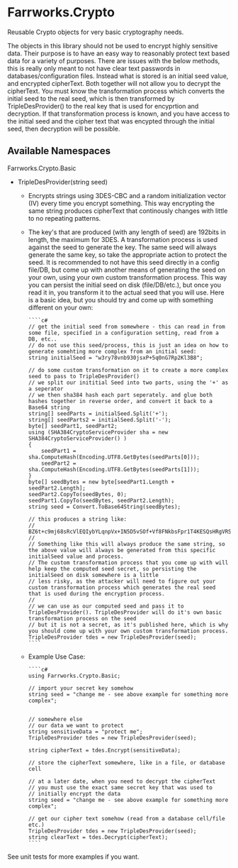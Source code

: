 # Farrworks.Crypto

Reusable Crypto objects for very basic cryptography needs.

The objects in this library should not be used to encrypt highly sensitive data. Their purpose is to have an easy way to reasonably protect text based data for a variety of purposes. There are issues with the below methods, this is really only meant to not have clear text passwords in databases/configuration files. Instead what is stored is an initial seed value, and encrypted cipherText. Both together will not allow you to decrypt the cipherText. You must know the transformation process which converts the initial seed to the real seed, which is then transformed by TripleDesProvider() to the real key that is used for encyprtion and decryption. If that transformation process is known, and  you have access to the initial seed and the cipher text that was encypted through the initial seed, then decryption will be possible.

## Available Namespaces

Farrworks.Crypto.Basic

- TripleDesProvider(string seed)
  - Encrypts strings using 3DES-CBC and a random initialization vector (IV) every time you encrypt something. This way encrypting the same string produces cipherText that continously changes with little to no repeating patterns.
  - The key's that are produced (with any length of seed) are 192bits in length, the maximum for 3DES. A transformation process is used against the seed to generate the key. The same seed will always generate the same key, so take the appropriate action to protect the seed. It is recommended to not have this seed directly in a config file/DB, but come up with another means of generating the seed on your own, using your own custom transformation process. This way you can persist the initial seed on disk (file/DB/etc.), but once you read it in, you transform it to the actual seed that you will use. Here is a basic idea, but you should try and come up with something different on your own:

        ````c#
        // get the initial seed from somewhere - this can read in from some file, specified in a configuration setting, read from a DB, etc..
        // do not use this seed/process, this is just an idea on how to generate somehting more complex from an initial seed:
        string initialSeed = "w3ry78vnb930jsxP+5q0nG7Rp2Kl3B8";

        // do some custom transformation on it to create a more complex seed to pass to TripleDesProvider()
        // we split our inititial Seed into two parts, using the '+' as a seperator
        // we then sha384 hash each part seperately. and glue both hashes together in reverse order, and convert it back to a Base64 string
        string[] seedParts = initialSeed.Split('+');
        string[] seedParts2 = initialSeed.Split('-');
        byte[] seedPart1, seedPart2;
        using (SHA384CryptoServiceProvider sha = new SHA384CryptoServiceProvider() )
        {
            seedPart1 = sha.ComputeHash(Encoding.UTF8.GetBytes(seedParts[0]));
            seedPart2 = sha.ComputeHash(Encoding.UTF8.GetBytes(seedParts[1]));
        }
        byte[] seedBytes = new byte[seedPart1.Length + seedPart2.Length];
        seedPart2.CopyTo(seedBytes, 0);
        seedPart1.CopyTo(seedBytes, seedPart2.Length);
        string seed = Convert.ToBase64String(seedBytes);

        // this produces a string like:
        //      BZ6t+c9mj68sRcVlEQIybYLqnpVx+IN5D5vSOf+Vf8FNkbsFpr1T4KESQsHRgVRSEEtu77KC0lXiR/FI1XzscsSI4XkmULW2npq6te9pljFkfqAleG9Sg9SgVpb2ALpD
        //
        // Something like this will always produce the same string, so the above value will always be generated from this specific initialSeed value and process.
        // The custom transformation process that you come up with will help keep the computed seed secret, so persisting the initialSeed on disk somewhere is a little
        // less risky, as the attacker will need to figure out your custom transformation process which generates the real seed that is used during the encryption process.
        //
        // we can use as our computed seed and pass it to TripleDesProvider(). TripleDesProvider will do it's own basic transformation process on the seed
        // but it is not a secret, as it's published here, which is why you should come up with your own custom transformation process.
        TripleDesProvider tdes = new TripleDesProvider(seed);
        ````

  - Example Use Case:

        ````c#
        using Farrworks.Crypto.Basic;
        
        // import your secret key somehow
        string seed = "change me - see above example for something more complex";
        

        // somewhere else
        // our data we want to protect
        string sensitiveData = "protect me";
        TripleDesProvider tdes = new TripleDesProvider(seed);
        
        string cipherText = tdes.Encrypt(sensitiveData);

        // store the cipherText somewhere, like in a file, or database cell 

        // at a later date, when you need to decrypt the cipherText
        // you must use the exact same secret key that was used to
        // initially encrypt the data
        string seed = "change me - see above example for something more complex";

        // get our cipher text somehow (read from a database cell/file etc.)
        TripleDesProvider tdes = new TripleDesProvider(seed);
        string clearText = tdes.Decrypt(cipherText);
        ````

See unit tests for more examples if you want.
